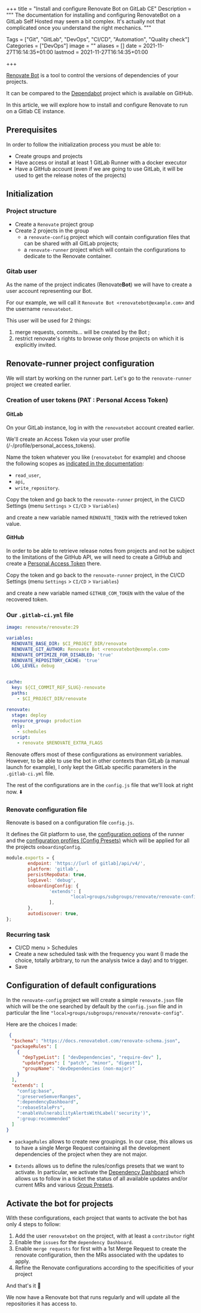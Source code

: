 +++
title = "Install and configure Renovate Bot on GitLab CE"
Description = """
The documentation for installing and configuring RenovateBot on a GitLab Self Hosted may seem a bit complex.
It's actually not that complicated once you understand the right mechanics.
"""

Tags = ["Git", "GitLab", "DevOps", "CI/CD", "Automation", "Quality check"]
Categories = ["DevOps"]
image = ""
aliases = []
date = 2021-11-27T16:14:35+01:00
lastmod = 2021-11-27T16:14:35+01:00

+++

[Renovate Bot](https://renovatebots.com) is a tool to control the versions of dependencies of your projects.

It can be compared to the [Dependabot](https://github.com/dependabot) project which is available on GitHub.

In this article, we will explore how to install and configure Renovate to run on a Gitlab CE instance.

<!--more-->

## Prerequisites

In order to follow the initialization process you must be able to:

* Create groups and projects
* Have access or install at least 1 GitLab Runner with a docker executor
* Have a GitHub account (even if we are going to use GitLab, it will be used to get the release notes of the projects)



## Initialization

### Project structure

* Create a `Renovate` project group
* Create 2 projects in the group
  * a `renovate-config` project which will contain configuration files that can be shared with all GitLab projects;
  * a `renovate-runner` project which will contain the configurations to dedicate to the Renovate container.



### Gitab user

As the name of the project indicates (Renovate**Bot**) we will have to create a user account representing our Bot.

For our example, we will call it `Renovate Bot <renovatebot@example.com>` and the username `renovatebot`.

This user will be used for 2 things: 

1. merge requests, commits... will be created by the Bot ;
2. restrict renovate's rights to browse only those projects on which it is explicitly invited.



## Renovate-runner project configuration

We will start by working on the runner part. Let's go to the `renovate-runner` project we created earlier.



### Creation of user tokens (PAT : Personal Access Token)

#### GitLab

On your GitLab instance, log in with the `renovatebot` account created earlier.

We'll create an Access Token via your user profile (/-/profile/personal_access_tokens).

Name the token whatever you like (`renovatebot` for example) and choose the following scopes as [indicated in the documentation](https://docs.renovatebot.com/getting-started/running/#gitlab):

* `read_user`,
* `api`,
* `write_repository`.



Copy the token and go back to the `renovate-runner` project, in the CI/CD Settings (menu `Settings` > `CI/CD` > `Variables`)

and create a new variable named `RENOVATE_TOKEN` with the retrieved token value.



#### GitHub

In order to be able to retrieve release notes from projects and not be subject to the limitations of the GitHub API, we will need to create a GitHub and create a [Personal Access Token](https://docs.renovatebot.com/getting-started/running/#githubcom-token-for-release-notes) there. 



Copy the token and go back to the `renovate-runner` project, in the CI/CD Settings (menu `Settings` > `CI/CD` > `Variables`)

and create a new variable named `GITHUB_COM_TOKEN` with the value of the recovered token.



### Our `.gitlab-ci.yml` file



```yaml
image: renovate/renovate:29	

variables:
  RENOVATE_BASE_DIR: $CI_PROJECT_DIR/renovate
  RENOVATE_GIT_AUTHOR: Renovate Bot <renovatebot@exemple.com>
  RENOVATE_OPTIMIZE_FOR_DISABLED: 'true'
  RENOVATE_REPOSITORY_CACHE: 'true'
  LOG_LEVEL: debug


cache:
  key: ${CI_COMMIT_REF_SLUG}-renovate
  paths:
    - $CI_PROJECT_DIR/renovate

renovate:
  stage: deploy
  resource_group: production
  only:
    - schedules
  script:
    - renovate $RENOVATE_EXTRA_FLAGS
```

Renovate offers most of these configurations as environment variables.
However, to be able to use the bot in other contexts than GitLab (a manual launch for example), I only kept the GitLab specific parameters in the `.gitlab-ci.yml` file.



The rest of the configurations are in the `config.js` file that we'll look at right now. :arrow_down:



### Renovate configuration file

Renovate is based on a configuration file `config.js`.

It defines the Git platform to use, the [configuration options](https://docs.renovatebot.com/self-hosted-configuration/) of the runner and the [configuration profiles (Config Presets)](https://docs.renovatebot.com/config-presets/) which will be applied for all the projects `onboardingConfig`.



```javascript
module.exports = {
        endpoint: 'https://[url of gitlab]/api/v4/',
        platform: 'gitlab',
        persistRepoData: true,
        logLevel: 'debug',
        onboardingConfig: {
                'extends': [
                        "local>groups/subgroups/renovate/renovate-config"
                ],
        },
        autodiscover: true,
};
```



### Recurring task

* CI/CD menu > Schedules
* Create a new scheduled task with the frequency you want (I made the choice, totally arbitrary, to run the analysis twice a day) and to trigger.
* Save



## Configuration of default configurations

In the `renovate-config` project we will create a simple `renovate.json` file which will be the one searched by default by the `config.json` file and in particular the line `"local>groups/subgroups/renovate/renovate-config"`.



Here are the choices I made: 

```json
 {
  "$schema": "https://docs.renovatebot.com/renovate-schema.json",
  "packageRules": [
    {
      "depTypeList": [ "devDependencies", "require-dev" ],
      "updateTypes": [ "patch", "minor", "digest"],
      "groupName": "devDependencies (non-major)"
    }
  ],
  "extends": [
    "config:base",
    ":preserveSemverRanges",
    ":dependencyDashboard",
    ":rebaseStalePrs",
    ":enableVulnerabilityAlertsWithLabel('security')",
    ":group:recommended"
  ]
}
```



* `packageRules` allows to create new groupings. In our case, this allows us to have a single Merge Request containing all the development dependencies of the project when they are not major.

* `Extends` allows us to define the rules/configs presets that we want to activate. In particular, we activate the [Dependency Dashboard](https://docs.renovatebot.com/key-concepts/dashboard/) which allows us to follow in a ticket the status of all available updates and/or current MRs and various [Group Presets](https://docs.renovatebot.com/presets-group/).



## Activate the bot for projects

With these configurations, each project that wants to activate the bot has only 4 steps to follow: 

1. Add the user `renovatebot` on the project, with at least a `contributor` right
2. Enable the `issues` for the `dependency Dashboard`.
3. Enable `merge requests` for first with a 1st Merge Request to create the renovate configuration, then the MRs associated with the updates to apply.
4. Refine the Renovate configurations according to the specificities of your project



And that's it :champagne:

We now have a Renovate bot that runs regularly and will update all the repositories it has access to.
